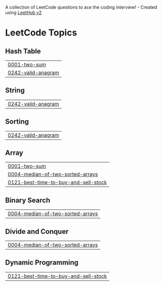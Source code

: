 A collection of LeetCode questions to ace the coding interview! - Created using [LeetHub v2](https://github.com/arunbhardwaj/LeetHub-2.0)
<!---LeetCode Topics Start-->
# LeetCode Topics
## Hash Table
|  |
| ------- |
| [0001-two-sum](https://github.com/atyubahmad/LeetCode/tree/master/0001-two-sum) |
| [0242-valid-anagram](https://github.com/atyubahmad/LeetCode/tree/master/0242-valid-anagram) |
## String
|  |
| ------- |
| [0242-valid-anagram](https://github.com/atyubahmad/LeetCode/tree/master/0242-valid-anagram) |
## Sorting
|  |
| ------- |
| [0242-valid-anagram](https://github.com/atyubahmad/LeetCode/tree/master/0242-valid-anagram) |
## Array
|  |
| ------- |
| [0001-two-sum](https://github.com/atyubahmad/LeetCode/tree/master/0001-two-sum) |
| [0004-median-of-two-sorted-arrays](https://github.com/atyubahmad/LeetCode/tree/master/0004-median-of-two-sorted-arrays) |
| [0121-best-time-to-buy-and-sell-stock](https://github.com/atyubahmad/LeetCode/tree/master/0121-best-time-to-buy-and-sell-stock) |
## Binary Search
|  |
| ------- |
| [0004-median-of-two-sorted-arrays](https://github.com/atyubahmad/LeetCode/tree/master/0004-median-of-two-sorted-arrays) |
## Divide and Conquer
|  |
| ------- |
| [0004-median-of-two-sorted-arrays](https://github.com/atyubahmad/LeetCode/tree/master/0004-median-of-two-sorted-arrays) |
## Dynamic Programming
|  |
| ------- |
| [0121-best-time-to-buy-and-sell-stock](https://github.com/atyubahmad/LeetCode/tree/master/0121-best-time-to-buy-and-sell-stock) |
<!---LeetCode Topics End-->